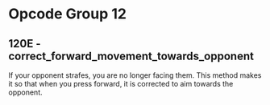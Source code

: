 # Opcode Group 12

## 120E - correct_forward_movement_towards_opponent

If your opponent strafes, you are no longer facing them. This method makes it so that when you press forward, it is corrected to aim towards the opponent.
